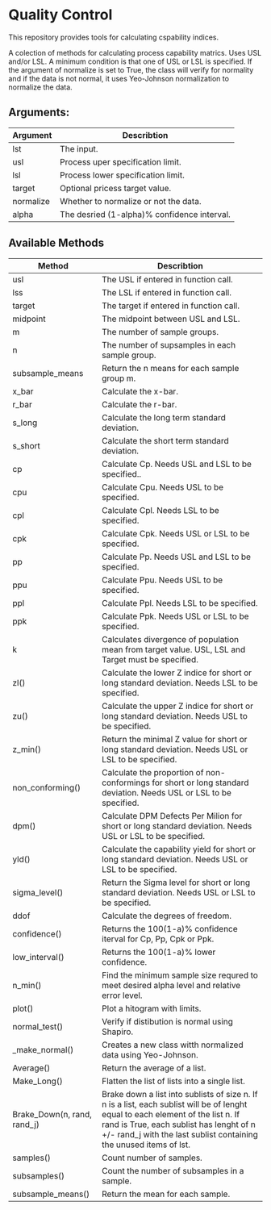 # Quality Control
This repository provides tools for calculating cspability indices.

A colection of methods for calculating process capability matrics. 
Uses USL and/or LSL. A minimum condition is that one of USL or LSL is specified.
If the argument of normalize is set to True, the class will verify for normality and if the data is not normal, it uses Yeo-Johnson normalization to normalize the data.
    
Arguments:
---
Argument|Describtion
---|---
lst | The input.
usl | Process uper specification limit.
lsl | Process lower specification limit.
target | Optional pricess target value.
normalize | Whether to normalize or not the data.
alpha | The desried (1-alpha)% confidence interval.


Available Methods
---
Method|Describtion
---|---
usl | The USL if entered in function call.   
lss | The LSL if entered in function call.   
target | The target if entered in function call.   
midpoint | The midpoint between USL and LSL.   
m | The number of sample groups.   
n | The number of supsamples in each sample group.   
subsample_means | Return the n means for each sample group m.   
x_bar | Calculate the x-bar.   
r_bar | Calculate the r-bar.   
s_long | Calculate the long term standard deviation.   
s_short | Calculate the short term standard deviation.   
cp | Calculate Cp. Needs USL and LSL to be specified..   
cpu | Calculate Cpu. Needs USL to be specified.   
cpl| Calculate Cpl. Needs LSL to be specified.   
cpk | Calculate Cpk. Needs USL or LSL to be specified.   
pp | Calculate Pp. Needs USL and LSL to be specified.   
ppu | Calculate Ppu. Needs USL to be specified.   
ppl | Calculate Ppl. Needs LSL to be specified.   
ppk | Calculate Ppk. Needs USL or LSL to be specified.   
k | Calculates divergence of population mean from target value. USL, LSL and Target must be specified.   
zl() | Calculate the lower Z indice for short or long standard deviation. Needs LSL to be specified.   
zu() | Calculate the upper Z indice for short or long standard deviation. Needs USL to be specified.   
z_min() | Return the minimal Z value for short or long standard deviation. Needs USL or LSL to be specified.   
non_conforming() | Calculate the proportion of non-conformings for short or long standard deviation. Needs USL or LSL to be specified.   
dpm() | Calculate DPM Defects Per Milion for short or long standard deviation. Needs USL or LSL to be specified.   
yld() | Calculate the capability yield for short or long standard deviation. Needs USL or LSL to be specified.   
sigma_level() | Return the Sigma level for short or long standard deviation. Needs USL or LSL to be specified.   
ddof | Calculate the degrees of freedom.   
confidence() | Returns the 100(1-a)% confidence iterval for Cp, Pp, Cpk or Ppk.   
low_interval() | Returns the 100(1-a)% lower confidence.   
n_min() | Find the minimum sample size requred to meet desired alpha level and relative error level.   
plot() | Plot a hitogram with limits.   
normal_test() | Verify if distibution is normal using Shapiro.   
\_make_normal()| Creates a new class witth normalized data using Yeo-Johnson.   
Average() | Return the average of a list.   
Make_Long() | Flatten the list of lists into a single list.   
Brake_Down(n, rand, rand_j) | Brake down a list into sublists of size n. If n is a list, each sublist will be of lenght equal to each element of the list n. If rand is True, each sublist has lenght of n +/- rand_j with the last sublist containing the unused items of lst.   
samples() | Count number of samples.   
subsamples() | Count the number of subsamples in a sample.   
subsample_means() | Return the mean for each sample.   
